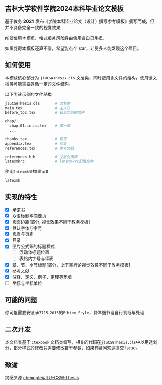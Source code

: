 ## 吉林大学软件学院2024本科毕业论文模板

基于教务 **2024** 发布《学院本科毕业论文（设计）撰写参考模板》撰写而成，但并不具备完全一致的视觉效果,

如若使用本模板，格式相关风险将由使用者自己承担。

如果觉得本模板还算不错，希望能点个 star，让更多人能发现这个项目。

## 如何使用

本模板核心部分为 `jluCSWThesis.cls` 文档类，同时使用多文件的结构，使用该文档类可能需要遵循一定的文件结构。

以下为该示例的文件结构

```sh
jluCSWThesis.cls       # 文档类
main.tex               # 主入口
before_toc.tex         # 目录之前的文件

chap/
  chap.01.intro.tex    # 第一章
  ...

thanks.tex             # 致谢
appendix.tex           # 附录
references.tex         # 参考文献

references.bib         # 文献引用库
latexmkrc              # latexmkrc配置文件

```

使用`latexmk`来构建pdf

```sh
latexmk
```

## 实现的特性

- [x] 承诺书
- [x] 双语标题与摘要页
- [x] 页面边距\[部分\, 视觉效果不同于教务模板]
- [x] 默认字体与字号
- [x] 页眉与页脚
- [x] 目录
- [x] 图片公式等的标题样式
  - [ ] 浮动体标题位置
  - [ ] 表格内字号与续表
- [x] 章、节、小节标题\[部分，上下空行的视觉效果不同于教务模板\]
- [x] 参考文献
- [x] 注释、定义、例子、定理等环境
- [ ] 坐标与坐标单位

## 可能的问题

你可能需要安装`gb7715-2015`的`Bibtex Style`，具体细节请自行判断与处理

## 二次开发

本文档类基于 `ctexbook` 文档类编写，相关的代码在`jluCSWThesis.cls`中以用途划分，部分样式的修改只需要修改若干参数，如果有疑问欢迎提交 Issue。

## 致谢

灵感来源 [cheunglei/JLU-CSW-Thesis](https://github.com/cheunglei/JLU-CSW-Thesis)
